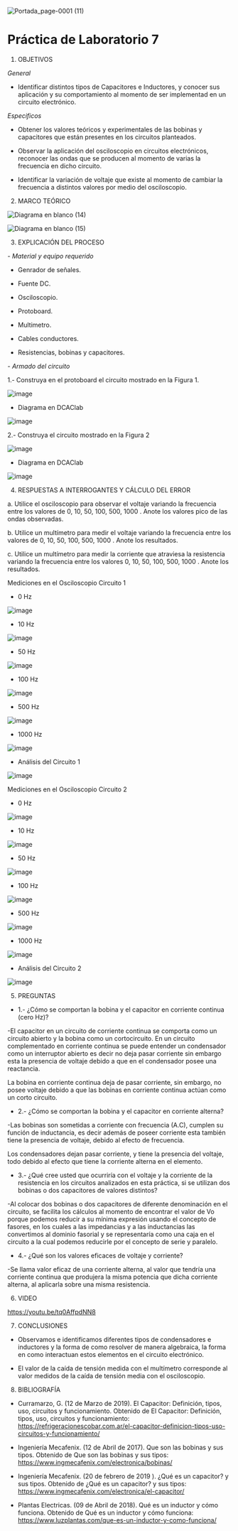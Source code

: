 ![Portada_page-0001 (11)](https://user-images.githubusercontent.com/84390820/131432540-6a920ab7-0a31-484e-aa71-90fcf7af62c7.jpg)

# Práctica de Laboratorio 7

1. OBJETIVOS

*General*

- Identificar distintos tipos de Capacitores e Inductores, y conocer sus aplicación y su comportamiento al momento de ser implementad en un circuito electrónico.

*Especificos*

- Obtener los valores teóricos y experimentales de las bobinas y capacitores que están presentes en los circuitos planteados.

- Observar la aplicación del osciloscopio en circuitos electrónicos, reconocer las ondas que se producen al momento de varias la frecuencia en dicho circuito.

- Identificar la variación de voltaje que existe al momento de cambiar la frecuencia a distintos valores por medio del osciloscopio.

2. MARCO TEÓRICO 

![Diagrama en blanco (14)](https://user-images.githubusercontent.com/85137398/131413829-938bec0c-1a73-48b2-9df4-33d120b884af.png)

![Diagrama en blanco (15)](https://user-images.githubusercontent.com/85137398/131416052-598b504e-f0bf-4ef2-b2bd-d2a073b39d35.png)

3. EXPLICACIÓN DEL PROCESO

*- Material y equipo requerido*

- Genrador de señales.

- Fuente DC.

- Osciloscopio.

- Protoboard.

- Multimetro.

- Cables conductores.

- Resistencias, bobinas y capacitores.

*- Armado del circuito*

1.- Construya en el protoboard el circuito mostrado en la Figura 1.

![image](https://user-images.githubusercontent.com/84390820/131446040-4e28655f-a4ea-406a-ac90-45ee394d36af.png)

* Diagrama en DCAClab

![image](https://user-images.githubusercontent.com/84390820/131504281-90dddf69-9f4f-4c7a-b1bb-2b53d94f2a73.png)

2.- Construya el circuito mostrado en la Figura 2

![image](https://user-images.githubusercontent.com/84390820/131446076-6e9ea50c-f450-4cfb-8f71-7e76be0497ea.png)

* Diagrama en DCAClab

![image](https://user-images.githubusercontent.com/84390686/131458202-4dc78a54-bbf4-4b04-9584-60608b76e4cf.png)

4. RESPUESTAS A INTERROGANTES Y CÁLCULO DEL ERROR

a. Utilice el osciloscopio para observar el voltaje  variando la frecuencia entre los valores de 0, 10, 50, 100, 500, 1000 . Anote los valores pico de las ondas observadas.

b. Utilice un multímetro para medir el voltaje  variando la frecuencia entre los valores de 0, 10, 50, 100, 500, 1000 . Anote los resultados.

c. Utilice un multímetro para medir la corriente que atraviesa la resistencia variando la frecuencia entre los valores 0, 10, 50, 100, 500, 1000 . Anote los resultados.

Mediciones en el Osciloscopio Circuito 1

* 0 Hz 

![image](https://user-images.githubusercontent.com/84390820/131446350-e3eda4cb-363e-45d9-a860-dcfbb77cb806.png)

* 10 Hz 

![image](https://user-images.githubusercontent.com/84390820/131446409-569bb0a1-193f-4357-92e6-9c0c9349d68f.png)

* 50 Hz 

![image](https://user-images.githubusercontent.com/84390820/131446441-dc9e037c-f3be-445c-8548-bb821e1994ab.png)

* 100 Hz 

![image](https://user-images.githubusercontent.com/84390820/131446472-e7fc658f-928b-4c19-9a95-2688da23f1b1.png)

* 500 Hz 

![image](https://user-images.githubusercontent.com/84390820/131446499-7d1c4028-a473-442e-8c8c-8819e9809728.png)

* 1000 Hz 

![image](https://user-images.githubusercontent.com/84390820/131446536-27856b79-1e8a-49c7-b17c-a7952ca3b907.png)

* Análisis del Circuito 1 

![image](https://user-images.githubusercontent.com/84390820/131509464-59a4a4bc-a7ac-42f2-b0b0-1907db65138c.png)

Mediciones en el Osciloscopio Circuito 2

* 0 Hz 

![image](https://user-images.githubusercontent.com/84390686/131454565-ac423478-5c78-428d-8c4c-eec4ea7e2c00.png)

* 10 Hz 

![image](https://user-images.githubusercontent.com/84390686/131454619-179a6c12-588e-4764-97a1-a720b5df210d.png)

* 50 Hz 

![image](https://user-images.githubusercontent.com/84390686/131454655-cc8bd8a1-63b3-4acc-b3b2-34f15b14affe.png)

* 100 Hz 

![image](https://user-images.githubusercontent.com/84390686/131454683-34da5536-73dd-46be-a80f-a9964a8bc2b9.png)

* 500 Hz 

![image](https://user-images.githubusercontent.com/84390686/131454706-1f20e60a-6ba1-4565-9a8d-f0c6acbdff91.png)

* 1000 Hz 

![image](https://user-images.githubusercontent.com/84390686/131454750-206eb604-eb94-438a-b83e-c26f903f3a55.png)

* Análisis del Circuito 2 

![image](https://user-images.githubusercontent.com/84390686/131454799-bc029e58-d558-4f45-b172-874933559017.png)

5. PREGUNTAS

* 1.- ¿Cómo se comportan la bobina y el capacitor en corriente continua (cero Hz)?
   
-El capacitor en un circuito de corriente continua se comporta como un circuito abierto y la bobina como un cortocircuito. En un circuito complementado en corriente continua se puede entender un condensador como un interruptor abierto es decir no deja pasar corriente sin embargo esta la presencia de voltaje debido a que en el condensador posee una reactancia.

La bobina en corriente continua deja de pasar corriente, sin embargo, no posee voltaje debido a que las bobinas en corriente continua actúan como un corto circuito.

* 2.- ¿Cómo se comportan la bobina y el capacitor en corriente alterna?

-Las bobinas son sometidas a corriente con frecuencia (A.C), cumplen su función de inductancia, es decir además de poseer corriente esta también tiene la presencia de voltaje, debido al efecto de frecuencia.

Los condensadores dejan pasar corriente, y tiene la presencia del voltaje, todo debido al efecto que tiene la corriente alterna en el elemento.

* 3.- ¿Qué cree usted que ocurriría con el voltaje y la corriente de la resistencia en los circuitos analizados en esta práctica, si se utilizan dos bobinas o dos capacitores de valores distintos?

-Al colocar dos bobinas o dos capacitores de diferente denominación en el circuito, se facilita los cálculos al momento de encontrar el valor de Vo porque podemos reducir a su mínima expresión usando el concepto de fasores, en los cuales a las impedancias y a las inductancias las convertimos al dominio fasorial y se representaría como una caja en el circuito a la cual podemos reducirle por el concepto de serie y paralelo.

* 4.- ¿Qué son los valores eficaces de voltaje y corriente?

-Se llama valor eficaz de una corriente alterna, al valor que tendría una corriente continua que produjera la misma potencia que dicha corriente alterna, al aplicarla sobre una misma resistencia.
 
6. VIDEO

https://youtu.be/tq0AffpdNN8

7. CONCLUSIONES

- Observamos e identificamos diferentes tipos de condensadores e inductores y la forma de como resolver de manera algebraica, la forma en como interactuan estos elementos en el circuito electrónico.

- El valor de la caída de tensión medida con el multímetro corresponde al valor medidos de la caída de tensión media con el osciloscopio.

8. BIBLIOGRAFÍA

- Curramarzo, G. (12 de Marzo de 2019). El Capacitor: Definición, tipos, uso, circuitos y funcionamiento. Obtenido de El Capacitor: Definición, tipos, uso, circuitos y funcionamiento: https://refrigeracionescobar.com.ar/el-capacitor-definicion-tipos-uso-circuitos-y-funcionamiento/

- Ingeniería Mecafenix. (12 de Abril de 2017). Que son las bobinas y sus tipos. Obtenido de Que son las bobinas y sus tipos: https://www.ingmecafenix.com/electronica/bobinas/

- Ingeniería Mecafenix. (20 de febrero de 2019 ). ¿Qué es un capacitor? y sus tipos. Obtenido de ¿Qué es un capacitor? y sus tipos: https://www.ingmecafenix.com/electronica/el-capacitor/

- Plantas Electricas. (09 de Abril de 2018). Qué es un inductor y cómo funciona. Obtenido de Qué es un inductor y cómo funciona: https://www.luzplantas.com/que-es-un-inductor-y-como-funciona/


